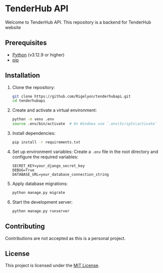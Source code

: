 # TenderHub API

Welcome to TenderHub API. This repository is a backend for TenderHub website


## Prerequisites

- [Python](https://www.python.org/) (v3.12.9 or higher)
- [pip](https://pip.pypa.io/en/stable/)

## Installation

1. Clone the repository:
    ```bash
    git clone https://github.com/Rigelyon/tenderhubapi.git
    cd tenderhubapi
    ```

2. Create and activate a virtual environment:
    ```bash
    python -m venv .env
    source .env/bin/activate  # On Windows use `.env\Scripts\activate`
    ```

3. Install dependencies:
    ```bash
    pip install -r requirements.txt
    ```

4. Set up environment variables:
    Create a `.env` file in the root directory and configure the required variables:
    ```
    SECRET_KEY=your_django_secret_key
    DEBUG=True
    DATABASE_URL=your_database_connection_string
    ```

5. Apply database migrations:
    ```bash
    python manage.py migrate
    ```

6. Start the development server:
    ```bash
    python manage.py runserver
    ```

## Contributing

Contributions are not accepted as this is a personal project.

## License

This project is licensed under the [MIT License](LICENSE).